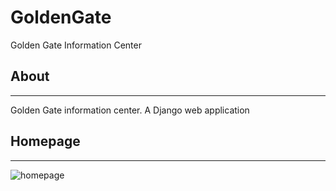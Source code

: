 # GoldenGate
Golden Gate Information Center

## About
--------

Golden Gate information center. A Django web application   


## Homepage
--------
![homepage]("goldengate\static\images\misc\homepage.png")
